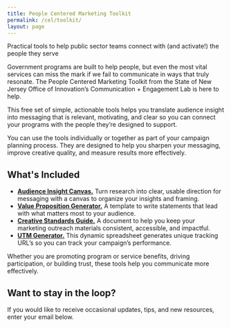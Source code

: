 ```yaml
---
title: People Centered Marketing Toolkit
permalink: /cel/toolkit/
layout: page
---
```


Practical tools to help public sector teams connect with (and activate!) the people they serve

Government programs are built to help people, but even the most vital services can miss the mark if we fail to communicate in ways that truly resonate. The People Centered Marketing Toolkit from the State of New Jersey Office of Innovation’s Communication + Engagement Lab is here to help.

This free set of simple, actionable tools helps you translate audience insight into messaging that is relevant, motivating, and clear so you can connect your programs with the people they’re designed to support.

You can use the tools individually or together as part of your campaign planning process. They are designed to help you sharpen your messaging, improve creative quality, and measure results more effectively.

## What's Included

- [**Audience Insight Canvas.**](/assets/cel/toolkit/audience-insight-canvas_r4.pdf) Turn research into clear, usable direction for messaging with a canvas to organize your insights and framing.
- [**Value Proposition Generator.**](/assets/cel/toolkit/value-proposition-generator.pdf) A template to write statements that lead with what matters most to your audience.
- [**Creative Standards Guide.**](/assets/cel/toolkit/playbook-generic-creative-assets-style-book.pdf) A document to help you keep your marketing outreach materials consistent, accessible, and impactful.
- [**UTM Generator.**](/assets/cel/toolkit/utm-builder-and-manager-playbook.xlsx) This dynamic spreadsheet generates unique tracking URL’s so you can track your campaign’s performance.

Whether you are promoting program or service benefits, driving participation, or building trust, these tools help you communicate more effectively.

## Want to stay in the loop?

If you would like to receive occasional updates, tips, and new resources, enter your email below.

<script
  src="https://public.govdelivery.com/assets/Signup.js"
  data-account-code="NJGOV"
  data-signup-id="47578"
></script>
